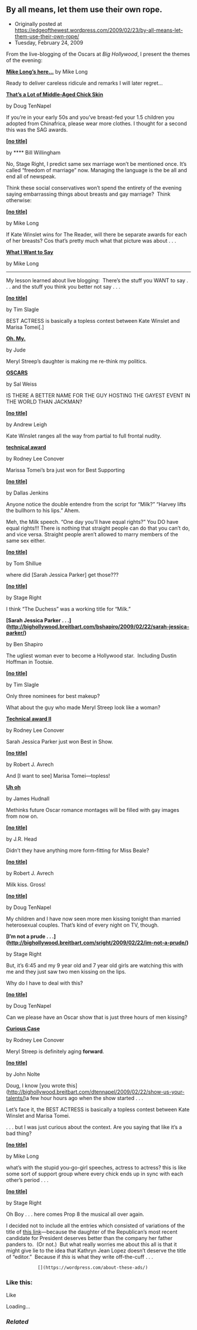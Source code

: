 ## By all means, let them use their own rope.

 * Originally posted at https://edgeofthewest.wordpress.com/2009/02/23/by-all-means-let-them-use-their-own-rope/
 * Tuesday, February 24, 2009

From the live-blogging of the Oscars at _Big Hollywood_, I present the themes of the evening:

**[Mike Long’s here…](http://bighollywood.breitbart.com/mlong/2009/02/22/mike-longs-here/)**
by Mike Long

Ready to deliver careless ridicule and remarks I will later regret…

**[That’s a Lot of Middle-Aged Chick Skin](http://bighollywood.breitbart.com/dtennapel/2009/02/22/thats-a-lot-of-middle-aged-chick-skin/)**

by Doug TenNapel

If you’re in your early 50s and you’ve breast-fed your 1.5 children you adopted from Chinafrica, please wear more clothes. I thought for a second this was the SAG awards.

**[[no title]](http://bighollywood.breitbart.com/bwillingham/2009/02/22/58054/)**

by                   **** Bill Willingham 

No, Stage Right, I predict same sex marriage won’t be mentioned once. It’s called “freedom of marriage” now. Managing the language is the be all and end all of newspeak.

Think these social conservatives won’t spend the entirety of the evening saying embarrassing things about breasts and gay marriage?  Think otherwise:

**[[no title]](http://bighollywood.breitbart.com/mlong/2009/02/22/58094/)**

by Mike Long

If Kate Winslet wins for The Reader, will there be separate awards for each of her breasts? Cos that’s pretty much what that picture was about . . .

**[What I Want to Say](http://bighollywood.breitbart.com/mlong/2009/02/22/what-i-want-to-say/)**

by Mike Long

****
My lesson learned about live blogging:  There’s the stuff you WANT to say . . . and the stuff you think you better not say . . .

**[[no title]](http://bighollywood.breitbart.com/tslagle/2009/02/22/58278/)**

by Tim Slagle

BEST ACTRESS is basically a topless contest between Kate Winslet and Marisa Tomei[.]

**[Oh. My.](http://bighollywood.breitbart.com/jude/2009/02/22/oh-my/)**

by Jude

Meryl Streep’s daughter is making me re-think my politics.

**[OSCARS](http://bighollywood.breitbart.com/sweiss/2009/02/22/oscars-2/)**

by Sal Weiss

IS THERE A BETTER NAME FOR THE GUY HOSTING THE GAYEST EVENT IN THE WORLD THAN JACKMAN?

**[[no title]](http://bighollywood.breitbart.com/aleigh/2009/02/22/58718/)**

by Andrew Leigh

Kate Winslet ranges all the way from partial to full frontal nudity.

**[technical award](http://bighollywood.breitbart.com/rlconover/2009/02/22/technical-award/)**

by Rodney Lee Conover

Marissa Tomei’s bra just won for Best Supporting

**[[no title]](http://bighollywood.breitbart.com/djenkins/2009/02/22/59378/)**

by Dallas Jenkins

Anyone notice the double entendre from the script for “Milk?” “Harvey lifts the bullhorn to his lips.” Ahem.

Meh, the Milk speech. “One day you’ll have equal rights?” You DO have equal rights!!! There is nothing that straight people can do that you can’t do, and vice versa. Straight people aren’t allowed to marry members of the same sex either.

**[[no title]](http://bighollywood.breitbart.com/tshillue/2009/02/22/59714/)**

by Tom Shillue

where did [Sarah Jessica Parker] get those???

**[[no title]](http://bighollywood.breitbart.com/sright/2009/02/22/59846/)**

by Stage Right

I think “The Duchess” was a working title for “Milk.”

**[Sarah Jessica Parker . . .] (http://bighollywood.breitbart.com/bshapiro/2009/02/22/sarah-jessica-parker/)**

by Ben Shapiro

The ugliest woman ever to become a Hollywood star.  Including Dustin Hoffman in Tootsie.

**[[no title]](http://bighollywood.breitbart.com/tslagle/2009/02/22/59882/)**

by Tim Slagle

Only three nominees for best makeup?

What about the guy who made Meryl Streep look like a woman?

**[Technical award II](http://bighollywood.breitbart.com/rlconover/2009/02/22/technical-award-ii/)**

by Rodney Lee Conover

Sarah Jessica Parker just won Best in Show.

**[[no title]](http://bighollywood.breitbart.com/ravrech/2009/02/22/60014/)**

by Robert J. Avrech

And [I want to see] Marisa Tomei—topless!

**[Uh oh](http://bighollywood.breitbart.com/jhudnall/2009/02/22/uh-oh-2/)**

by James Hudnall

Methinks future Oscar romance montages will be filled with gay images from now on.

**[[no title]](http://bighollywood.breitbart.com/jrhead/2009/02/22/60362/)**

by J.R. Head

Didn’t they have anything more form-fitting for Miss Beale?

**[[no title]](http://bighollywood.breitbart.com/ravrech/2009/02/22/60486/)**

[](http://bighollywood.breitbart.com/ravrech/2009/02/22/60486/)by Robert J. Avrech

Milk kiss. Gross!

**[[no title]](http://bighollywood.breitbart.com/dtennapel/2009/02/22/60518/)**

by Doug TenNapel

My children and I have now seen more men kissing tonight than married heterosexual couples. That’s kind of every night on TV, though.

**[I’m not a prude . . .] (http://bighollywood.breitbart.com/sright/2009/02/22/im-not-a-prude/)**

by Stage Right

But, it’s 6:45 and my 9 year old and 7 year old girls are watching this with me and they just saw two men kissing on the lips.

Why do I have to deal with this?

**[[no title]](http://bighollywood.breitbart.com/dtennapel/2009/02/22/60606/)**

by Doug TenNapel

Can we please have an Oscar show that is just three hours of men kissing?

**[Curious Case](http://bighollywood.breitbart.com/rlconover/2009/02/22/curious-case/)**

by Rodney Lee Conover

Meryl Streep is definitely aging **forward**.

**[[no title]](http://bighollywood.breitbart.com/jjmnolte/2009/02/22/61674/)**

by John Nolte

Doug, I know [you wrote this] (http://bighollywood.breitbart.com/dtennapel/2009/02/22/show-us-your-talents/)a few hour hours ago when the show started . . .

Let’s face it, the BEST ACTRESS is basically a topless contest between Kate Winslet and Marisa Tomei.

. . . but I was just curious about the context. Are you saying that like it’s a bad thing?

**[[no title]](http://bighollywood.breitbart.com/mlong/2009/02/22/63298/)**

by Mike Long

what’s with the stupid you-go-girl speeches, actress to actress? this is like some sort of support group where every chick ends up in sync with each other’s period . . .

**[[no title]](http://bighollywood.breitbart.com/sright/2009/02/22/63730/)**

by Stage Right

Oh Boy . . . here comes Prop 8 the musical all over again.


I decided not to include all the entries which consisted of variations of the title of [this link](http://bighollywood.breitbart.com/ggraham/2009/02/22/meghan-mccain-you-are-hot/)—because the daughter of the Republican’s most recent candidate for President deserves better than the company her father panders to.  (Or not.)  But what really worries me about this all is that it might give lie to the idea that Kathryn Jean Lopez doesn’t deserve the title of “editor.”  Because if _this_ is what they write off-the-cuff . . .

		

			

				[](https://wordpress.com/about-these-ads/)
				

					
				

			

		

### Like this:


Like

 
Loading...


[]()

### _Related_


